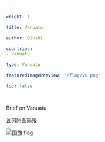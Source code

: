 ```yaml
---

weight: 1

title: Vanuatu

author: Qiushi 

countries: 
- Vanuatu

type: Vanuatu

featuredImagePreview: '/flag/vu.png'

toc: false 

---
```


Brief on Vanuatu

瓦努阿图简报 

<!--more-->

![国旗 flag](/flag/vu.png)